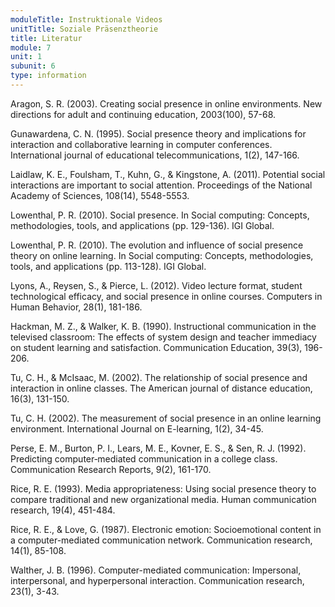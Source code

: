 ```yaml
---
moduleTitle: Instruktionale Videos
unitTitle: Soziale Präsenztheorie
title: Literatur
module: 7
unit: 1
subunit: 6
type: information
---
```


Aragon, S. R. (2003). Creating social presence in online environments. New directions for adult and continuing education, 2003(100), 57-68.

Gunawardena, C. N. (1995). Social presence theory and implications for interaction and collaborative learning in computer conferences. International journal of educational telecommunications, 1(2), 147-166.

Laidlaw, K. E., Foulsham, T., Kuhn, G., & Kingstone, A. (2011). Potential social interactions are important to social attention. Proceedings of the National Academy of Sciences, 108(14), 5548-5553.

Lowenthal, P. R. (2010). Social presence. In Social computing: Concepts, methodologies, tools, and applications (pp. 129-136). IGI Global.

Lowenthal, P. R. (2010). The evolution and influence of social presence theory on online learning. In Social computing: Concepts, methodologies, tools, and applications (pp. 113-128). IGI Global.

Lyons, A., Reysen, S., & Pierce, L. (2012). Video lecture format, student technological efficacy, and social presence in online courses. Computers in Human Behavior, 28(1), 181-186.

Hackman, M. Z., & Walker, K. B. (1990). Instructional communication in the televised classroom: The effects of system design and teacher immediacy on student learning and satisfaction. Communication Education, 39(3), 196-206.

Tu, C. H., & McIsaac, M. (2002). The relationship of social presence and interaction in online classes. The American journal of distance education, 16(3), 131-150.

Tu, C. H. (2002). The measurement of social presence in an online learning environment. International Journal on E-learning, 1(2), 34-45.

Perse, E. M., Burton, P. I., Lears, M. E., Kovner, E. S., & Sen, R. J. (1992). Predicting computer‐mediated communication in a college class. Communication Research Reports, 9(2), 161-170.

Rice, R. E. (1993). Media appropriateness: Using social presence theory to compare traditional and new organizational media. Human communication research, 19(4), 451-484.

Rice, R. E., & Love, G. (1987). Electronic emotion: Socioemotional content in a computer-mediated communication network. Communication research, 14(1), 85-108.

Walther, J. B. (1996). Computer-mediated communication: Impersonal, interpersonal, and hyperpersonal interaction. Communication research, 23(1), 3-43.